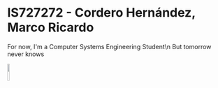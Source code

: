 # IS727272 - Cordero Hernández, Marco Ricardo

For now, I'm a Computer Systems Engineering Student\n
But tomorrow never knows

<a href='https://www.iteso.mx/'><img src='https://live.staticflickr.com/65535/52293790880_63a0843082_b.jpg' style='width:10%; height: 10%;'></a>
